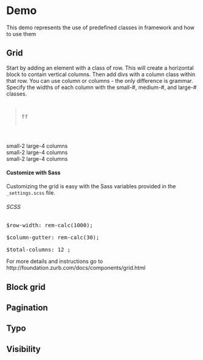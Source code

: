 Demo
==========

<p>This demo represents the use of predefined classes in framework and how to use them</p>


<h2>Grid</h2>
<p>
Start by adding an element with a class of row. This will create a horizontal block to contain vertical columns. Then add divs with a column class within that row. You can use column or columns - the only difference is grammar. Specify the widths of each column with the small-#, medium-#, and large-# classes.</p>

<pre>
<blockquote>
<div class="row">ff</div>
</blockquote>
</pre>


<section class="container">
    <div class="row">
      <div class="small-2 large-4 columns">small-2 large-4 columns</div>
      <div class="small-4 large-4 columns">small-2 large-4 columns</div>
      <div class="small-6 large-4 columns">small-2 large-4 columns</div>
    </div>
</section>


<h4>Customize with Sass</h4>

<p>Customizing the grid is easy with the Sass variables provided in the <code>_settings.scss</code> file.</p>
<h6>SCSS</h6>
<pre>
$row-width: rem-calc(1000);<br>
$column-gutter: rem-calc(30);<br>
$total-columns: 12 ;
</pre>

<p>For more details and instructions go to http://foundation.zurb.com/docs/components/grid.html</p>



<h2>Block grid</h2>
<h2>Pagination</h2>
<h2>Typo</h2>
<h2>Visibility</h2>